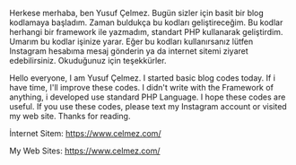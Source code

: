Herkese merhaba, ben Yusuf Çelmez. Bugün sizler için basit bir blog kodlamaya başladım. Zaman buldukça bu kodları geliştireceğim. Bu kodlar herhangi bir
framework ile yazmadım, standart PHP kullanarak geliştirdim. Umarım bu kodlar işinize yarar. Eğer bu kodları kullanırsanız lütfen Instagram hesabıma mesaj
gönderin ya da internet sitemi ziyaret edebilirsiniz. Okuduğunuz için teşekkürler.

Hello everyone, I am Yusuf Çelmez. I started basic blog codes today. If i have time, I'll improve these codes. I didn't write with the Framework of anything,
i developed use standard PHP Language. I hope these codes are useful. If you use these codes, please text my Instagram account or visited my web site.
Thanks for reading.

İnternet Sitem:
https://www.celmez.com/

My Web Sites:
https://www.celmez.com/
